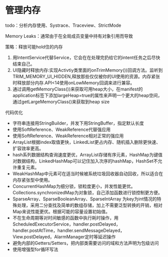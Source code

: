 # 管理内存
todo：分析内存使用、Systrace、Traceview、StrictMode

Memory Leaks：通常由于在全局成员变量中持有对象引用而导致

策略：释放可能hold住的内存

1. 用IntentService代替Service，它会在在处理完扔给它的intent任务之后尽快结束自己。
2. UI隐藏时释放内存:实现Activtiy类里面的onTrimMemory())回调方法。监听到TRIM_MEMORY_UI_HIDDEN,释放那些仅仅被你的UI使用的资源。内存紧张时释放部分内存.API<14使用onLowMemory回调来进行兼容。
3. 通过调用getMemoryClass())来获取可用heap大小，在manifest的application标签下添加largeHeap=true的属性来声明一个更大的heap空间，通过getLargeMemoryClass()来获取到heap size

代码优化

* 字符串连接用StringBuilder，并发下用StringBuffer，指定默认长度
* 使用SoftReference、WeakReference代替强应用
* 使用SoftReference、WeakReference相对正常的强应用 
* ArrayList根据index取值更快，LinkedList更占内存、随机插入删除更快速、扩容效率更高。
* hash系列数据结构查询速度更优，ArrayList存储有序元素，HashMap为键值对数据结构，LinkedHashMap可以记住加入次序的hashMap，HashSet不允许重复元素。
* WeakHashMap中元素可在适当时候被系统垃圾回收器自动回收，所以适合在内存紧张型中使用。
* ConcurrentHashMap为细分锁，锁粒度更小，并发性能更优。Collections.synchronizedMap为对象锁，自己添加函数进行锁控制更方便。
* SparseArray、SparseBooleanArray、SparseIntArray 为key为int情况的特殊处理，采用二分查找及简单的数组存储，加上不需要泛型转换的开销，相对Map来说性能更优。根据可能的容量设置初始值。
* 不在生命周期等对时间敏感的函数中执行耗时操作，用ScheduledExecutorService，handler.postDelayed，handler.postAtTime，handler.sendMessageDelayed，View.postDelayed，AlarmManager定时等延迟操作
* 避免内部的Getters/Setters，把内部类需要访问的域和方法声明为包级访问
* 使用增强型for循环写法
